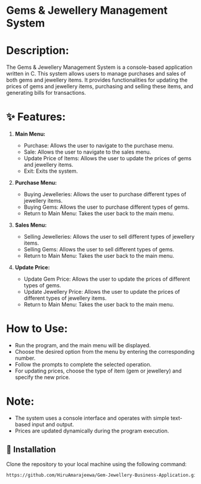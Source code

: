# **Gems & Jewellery Management System**

# **Description:**
The Gems & Jewellery Management System is a console-based application written in C. This system allows users to manage purchases and sales of both gems and jewellery items. It provides functionalities for updating the prices of gems and jewellery items, purchasing and selling these items, and generating bills for transactions.

# **✨ Features:**
1. **Main Menu:**
   - Purchase: Allows the user to navigate to the purchase menu.
   - Sale: Allows the user to navigate to the sales menu.
   - Update Price of Items: Allows the user to update the prices of gems and jewellery items.
   - Exit: Exits the system.

2. **Purchase Menu:**
   - Buying Jewelleries: Allows the user to purchase different types of jewellery items.
   - Buying Gems: Allows the user to purchase different types of gems.
   - Return to Main Menu: Takes the user back to the main menu.

3. **Sales Menu:**
   - Selling Jewelleries: Allows the user to sell different types of jewellery items.
   - Selling Gems: Allows the user to sell different types of gems.
   - Return to Main Menu: Takes the user back to the main menu.

4. **Update Price:**
   - Update Gem Price: Allows the user to update the prices of different types of gems.
   - Update Jewellery Price: Allows the user to update the prices of different types of jewellery items.
   - Return to Main Menu: Takes the user back to the main menu.

# **How to Use:**
- Run the program, and the main menu will be displayed.
- Choose the desired option from the menu by entering the corresponding number.
- Follow the prompts to complete the selected operation.
- For updating prices, choose the type of item (gem or jewellery) and specify the new price.

# **Note:**
- The system uses a console interface and operates with simple text-based input and output.
- Prices are updated dynamically during the program execution.

## 🚀 Installation

Clone the repository to your local machine using the following command:

```bash
https://github.com/HiruAmarajeewa/Gem-Jewellery-Business-Application.git
